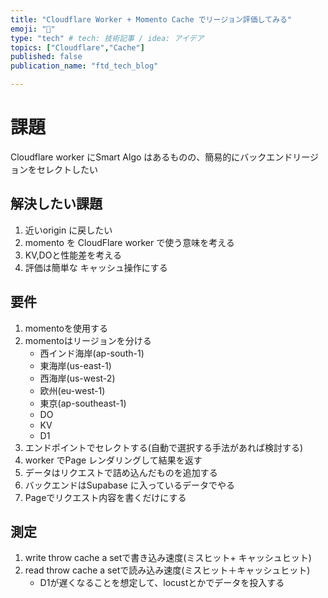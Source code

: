 ```yaml
---
title: "Cloudflare Worker + Momento Cache でリージョン評価してみる"
emoji: "📑"
type: "tech" # tech: 技術記事 / idea: アイデア
topics: ["Cloudflare","Cache"]
published: false
publication_name: "ftd_tech_blog"

---
```


# 課題

Cloudflare worker にSmart Algo はあるものの、簡易的にバックエンドリージョンをセレクトしたい

## 解決したい課題

1. 近いorigin に戻したい
2. momento を CloudFlare worker で使う意味を考える
3. KV,DOと性能差を考える
4. 評価は簡単な キャッシュ操作にする

## 要件

1. momentoを使用する
2. momentoはリージョンを分ける
    * 西インド海岸(ap-south-1)
    * 東海岸(us-east-1)
    * 西海岸(us-west-2)
    * 欧州(eu-west-1)
    * 東京(ap-southeast-1)
    * DO
    * KV
    * D1
3. エンドポイントでセレクトする(自動で選択する手法があれば検討する)
4. worker でPage レンダリングして結果を返す
5. データはリクエストで詰め込んだものを追加する
6. バックエンドはSupabase に入っているデータでやる
7. Pageでリクエスト内容を書くだけにする

## 測定

1. write throw cache a setで書き込み速度(ミスヒット+ キャッシュヒット)
2. read throw cache a setで読み込み速度(ミスヒット＋キャッシュヒット)
    * D1が遅くなることを想定して、locustとかでデータを投入する
